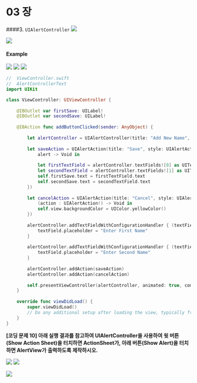 # 03 장


####3. `UIAlertController`
![](UIAlertContl01.png)

![](Closure.png)


#### Example

![](AlertText01.jpg)  ![](AlertText02.jpg) ![](AlertText03.jpg)

```Swift
//  ViewController.swift
//  AlertControllerText
import UIKit

class ViewController: UIViewController {
    
    @IBOutlet var firstSave: UILabel!
    @IBOutlet var secondSave: UILabel!
    
    @IBAction func addButtonClicked(sender: AnyObject) {
        
        let alertController = UIAlertController(title: "Add New Name", message: "", preferredStyle: UIAlertControllerStyle.Alert)
        
        let saveAction = UIAlertAction(title: "Save", style: UIAlertActionStyle.Default, handler: {
            alert -> Void in
            
            let firstTextField = alertController.textFields![0] as UITextField
            let secondTextField = alertController.textFields![1] as UITextField 
            self.firstSave.text = firstTextField.text
            self.secondSave.text = secondTextField.text   
        })
        
        let cancelAction = UIAlertAction(title: "Cancel", style: UIAlertActionStyle.Default, handler: {
            (action : UIAlertAction!) -> Void in
            self.view.backgroundColor = UIColor.yellowColor()
        })
        
        alertController.addTextFieldWithConfigurationHandler { (textField : UITextField!) -> Void in
            textField.placeholder = "Enter First Name"
        }
        
        alertController.addTextFieldWithConfigurationHandler { (textField : UITextField!) -> Void in
            textField.placeholder = "Enter Second Name"
        }
        
        alertController.addAction(saveAction)
        alertController.addAction(cancelAction)
        
        self.presentViewController(alertController, animated: true, completion: nil)
    }
    
    override func viewDidLoad() {
        super.viewDidLoad()
        // Do any additional setup after loading the view, typically from a nib.
    }
}
```


**[코딩 문제 10] 아래 실행 결과를 참고하여 UIAlertController을 사용하여 윗 버튼(Show Action Sheet)을 터치하면 ActionSheet가, 아래 버튼(Show Alert)을 터치하면 AlertView가 출력하도록 제작하시오.**

![](01Alert.jpg) ![](02Alert.jpg)

![](03Alert.jpg)
